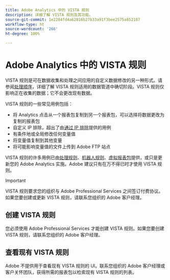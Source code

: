 ```yaml
---
title: Adobe Analytics 中的 VISTA 规则
description: 详细了解 VISTA 规则及其功能。
source-git-commit: 1e2284fd4a62816b27b33a91f3bee2575a852107
workflow-type: ht
source-wordcount: '266'
ht-degree: 100%

---
```



# Adobe Analytics 中的 VISTA 规则

VISTA 规则是可在数据收集和处理之间应用的自定义数据修改的另一种形式。请参阅[处理顺序](processing-order.md)，详细了解 VISTA 规则适用的数据管道中确切阶段。VISTA 规则仅影响正在收集的数据；它不会更改现有数据。

VISTA 规则的一些常见用例包括：

* 将 Analytics 点击从一个报表包复制到另一个报表包，可以选择将数据更改为复制的报表包
* 自定义 IP 排除，超出了由[通过 IP 排除](/help/admin/admin/exclude-ip.md)提供的用例
* 有条件地或全局修改任何变量值
* 将变量值复制到其他变量
* 将可能影响变量值的文件上传到 Adobe FTP 站点

VISTA 规则的许多用例已由[处理规则](/help/admin/admin/c-processing-rules/processing-rules.md)、[机器人规则](/help/admin/admin/bot-removal/bot-rules.md)、[虚拟报表包](/help/components/vrs/vrs-about.md)提供，或只是更新您的 Adobe Analytics 实施。Adobe 建议只有在万不得已时才使用 VISTA 规则。

>[!IMPORTANT]
>
>VISTA 规则要求您的组织与 Adobe Professional Services 之间签订付费协议。如果您要创建或更新 VISTA 规则，请联系您组织的 Adobe 客户经理。

## 创建 VISTA 规则

您必须使用 Adobe Professional Services 才能创建 VISTA 规则。如果您要创建 VISTA 规则，请联系您组织的 Adobe 客户经理。

## 查看现有 VISTA 规则

Adobe 不提供用于查看现有 VISTA 规则的 UI。联系您组织的 Adobe 客户经理或客户关怀团队，获得所需的报表包以检索现有 VISTA 规则的列表。
